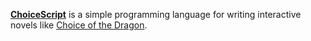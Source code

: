 [**ChoiceScript**](https://www.choiceofgames.com/make-your-own-games/choicescript-intro/) is a simple programming language for writing interactive novels like [Choice of the Dragon](http://www.choiceofgames.com/dragon/).
